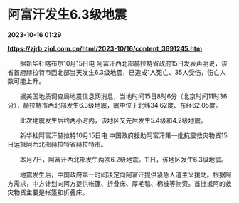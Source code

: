 # 阿富汗发生6.3级地震

**2023-10-16 01:29**

**https://zjrb.zjol.com.cn/html/2023-10/16/content_3691245.htm**

　　据新华社喀布尔10月15日电 阿富汗西北部赫拉特省政府15日发表声明说，该省首府赫拉特市西北部当天发生6.3级地震，已造成1人死亡、35人受伤，伤亡人数可能上升。

　　据美国地质调查局地震信息网消息，当地时间15日8时6分（北京时间11时36分），赫拉特市西北部发生6.3级地震，震中位于北纬34.62度、东经62.05度。

　　此次地震发生后约两小时内，该地区又先后发生5.4级和4.2级地震。

　　新华社阿富汗赫拉特10月15日电 中国政府援助阿富汗第一批抗震救灾物资15日运抵阿西北部赫拉特省赫拉特市。

　　本月7日，阿富汗西北部发生两次6.2级地震。11日，该地区发生6.3级地震。

　　地震发生后，中国政府第一时间决定向阿富汗提供紧急人道主义援助。根据阿方需求，中方计划向阿方提供帐篷、折叠床、厚毛毯、棉被等物资。首批抵阿的救灾物资主要是帐篷和折叠床。